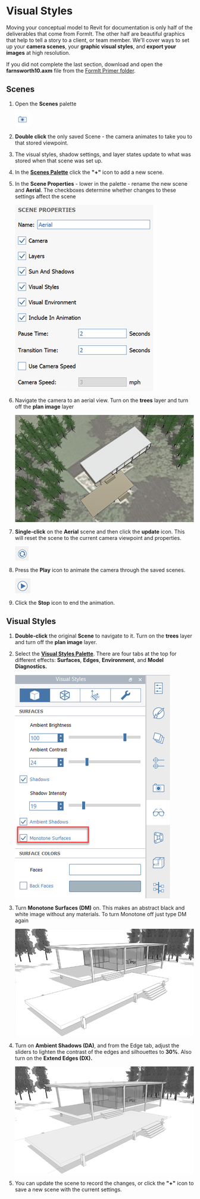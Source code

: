 # Visual Styles

Moving your conceptual model to Revit for documentation is only half of the deliverables that come from FormIt. The other half are beautiful graphics that help to tell a story to a client, or team member. We'll cover ways to set up your **camera scenes**, your **graphic visual styles**, and **export your images** at high resolution.

If you did not complete the last section, download and open the **farnsworth10.axm** file from the [FormIt Primer folder](https://autodesk.app.box.com/s/thavswirrbflit27rbqzl26ljj7fu1uv/1/9025446442).

## Scenes

1. Open the **Scenes** palette

   ![](../.gitbook/assets/scenesicon.png)

2. **Double click** the only saved Scene - the camera animates to take you to that stored viewpoint.
3. The visual styles, shadow settings, and layer states update to what was stored when that scene was set up.
4. In the [**Scenes Palette**](../formit-introduction/tool-bars.md) click the **"+"** icon to add a new scene.
5. In the **Scene Properties** - lower in the palette - rename the new scene and **Aerial**. The checkboxes determine whether changes to these settings affect the scene

   ![](../.gitbook/assets/777d3348-1472-4afb-a617-54bffb9b947f.png)

6. Navigate the camera to an aerial view. Turn on the **trees** layer and turn off the **plan image** layer

   ![](../.gitbook/assets/a3529158-1a4a-4fac-a8ee-6f60247bce4d.png)

7. **Single-click** on the **Aerial** scene and then click the **update** icon. This will reset the scene to the current camera viewpoint and properties.

   ![](../.gitbook/assets/a6828bff-7d6e-4cc9-b00c-1db0de96d0b1.png)

8. Press the **Play** icon to animate the camera through the saved scenes.

   ![](../.gitbook/assets/7badfc11-b64f-45d4-b0d3-0433ce8c5b79.png)

9. Click the **Stop** icon to end the animation.

## Visual Styles

1. **Double-click** the original **Scene** to navigate to it. Turn on the **trees** layer and turn off the **plan image** layer.
2. Select the [**Visual Styles Palette**](../formit-introduction/tool-bars.md). There are four tabs at the top for different effects: **Surfaces**, **Edges**, **Environment**, and **Model Diagnostics.**

   ![](../.gitbook/assets/monotone_surfaces.png)

3. Turn **Monotone Surfaces \(DM\)** on. This makes an abstract black and white image without any materials. To turn Monotone off just type DM again

   ![](../.gitbook/assets/74f592a0-e7b3-4168-a6e9-2d1f69453f54.png)

4. Turn on **Ambient Shadows \(DA\)**, and from the Edge tab, adjust the sliders to lighten the contrast of the edges and silhouettes to **30%**. Also turn on the **Extend Edges \(DX\).**

   ![](../.gitbook/assets/74f592a0-e7b3-4168-a6e9-2d1f69453f54_2.png)

5. You can update the scene to record the changes, or click the **"+"** icon to save a new scene with the current settings.

